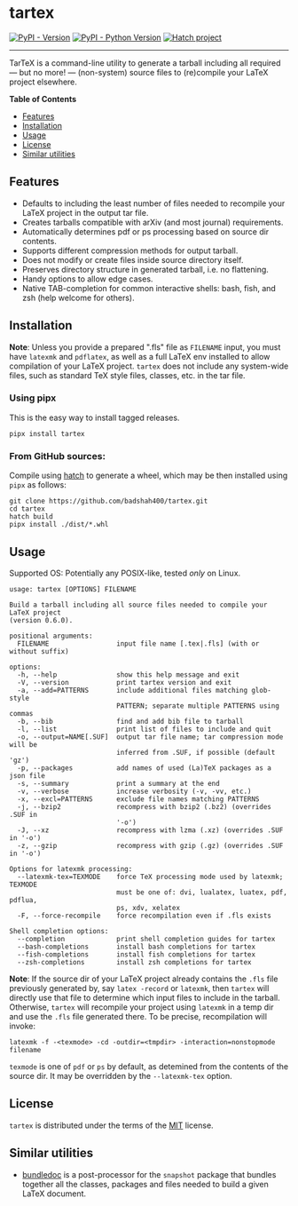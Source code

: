 # tartex

[![PyPI - Version](https://img.shields.io/pypi/v/tartex.svg)](https://pypi.org/project/tartex)
[![PyPI - Python Version](https://img.shields.io/pypi/pyversions/tartex.svg)](https://pypi.org/project/tartex)
[![Hatch project](https://img.shields.io/badge/%F0%9F%A5%9A-Hatch-4051b5.svg)](https://github.com/pypa/hatch)

-----

TarTeX is a command-line utility to generate a tarball including all required
— but no more! — (non-system) source files to (re)compile your LaTeX project
elsewhere.

**Table of Contents**

- [Features](#features)
- [Installation](#installation)
- [Usage](#usage)
- [License](#license)
- [Similar utilities](#similar-utilities)

## Features

* Defaults to including the least number of files needed to recompile your LaTeX project in the output tar file.
* Creates tarballs compatible with arXiv (and most journal) requirements.
* Automatically determines pdf or ps processing based on source dir contents.
* Supports different compression methods for output tarball.
* Does not modify or create files inside source directory itself.
* Preserves directory structure in generated tarball, i.e. no flattening.
* Handy options to allow edge cases.
* Native TAB-completion for common interactive shells: bash, fish, and zsh (help welcome for others).

## Installation

__Note__: Unless you provide a prepared ".fls" file as `FILENAME` input, you
must have `latexmk` and `pdflatex`, as well as a full LaTeX env installed to
allow compilation of your LaTeX project. `tartex` does not include any
system-wide files, such as standard TeX style files, classes, etc. in the tar
file.

### Using pipx

This is the easy way to install tagged releases.

```console
pipx install tartex
```

### From GitHub sources:

Compile using [hatch](https://hatch.pypa.io/latest/) to generate a wheel,
which may be then installed using `pipx` as follows:

```console
git clone https://github.com/badshah400/tartex.git
cd tartex
hatch build
pipx install ./dist/*.whl
```

## Usage

Supported OS: Potentially any POSIX-like, tested _only_ on Linux.

```console
usage: tartex [OPTIONS] FILENAME

Build a tarball including all source files needed to compile your LaTeX project
(version 0.6.0).

positional arguments:
  FILENAME                 input file name [.tex|.fls] (with or without suffix)

options:
  -h, --help               show this help message and exit
  -V, --version            print tartex version and exit
  -a, --add=PATTERNS       include additional files matching glob-style
                           PATTERN; separate multiple PATTERNS using commas
  -b, --bib                find and add bib file to tarball
  -l, --list               print list of files to include and quit
  -o, --output=NAME[.SUF]  output tar file name; tar compression mode will be
                           inferred from .SUF, if possible (default 'gz')
  -p, --packages           add names of used (La)TeX packages as a json file
  -s, --summary            print a summary at the end
  -v, --verbose            increase verbosity (-v, -vv, etc.)
  -x, --excl=PATTERNS      exclude file names matching PATTERNS
  -j, --bzip2              recompress with bzip2 (.bz2) (overrides .SUF in
                           '-o')
  -J, --xz                 recompress with lzma (.xz) (overrides .SUF in '-o')
  -z, --gzip               recompress with gzip (.gz) (overrides .SUF in '-o')

Options for latexmk processing:
  --latexmk-tex=TEXMODE    force TeX processing mode used by latexmk; TEXMODE
                           must be one of: dvi, lualatex, luatex, pdf, pdflua,
                           ps, xdv, xelatex
  -F, --force-recompile    force recompilation even if .fls exists

Shell completion options:
  --completion             print shell completion guides for tartex
  --bash-completions       install bash completions for tartex
  --fish-completions       install fish completions for tartex
  --zsh-completions        install zsh completions for tartex
```

__Note__: If the source dir of your LaTeX project already contains the `.fls`
file previously generated by, say `latex -record` or `latexmk`, then `tartex`
will directly use that file to determine which input files to include in the
tarball. Otherwise, `tartex` will recompile your project using `latexmk` in a
temp dir and use the `.fls` file generated there. To be precise, recompilation
will invoke:

```console
latexmk -f -<texmode> -cd -outdir=<tmpdir> -interaction=nonstopmode filename
```

`texmode` is one of `pdf` or `ps` by default, as detemined from the contents of
the source dir. It may be overridden by the `--latexmk-tex` option.


## License

`tartex` is distributed under the terms of the [MIT](https://spdx.org/licenses/MIT.html) license.

## Similar utilities

* [bundledoc](https://ctan.org/tex-archive/support/bundledoc) is a post-processor for the `snapshot` package that bundles together all the classes, packages and files needed to build a given LaTeX document.
